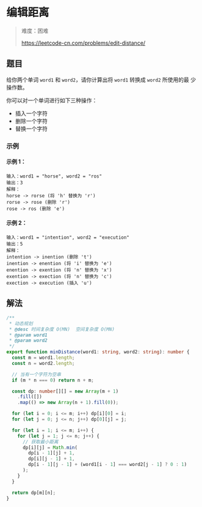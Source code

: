 # 编辑距离

> 难度：困难
>
> https://leetcode-cn.com/problems/edit-distance/

## 题目

给你两个单词 `word1` 和 `word2`，请你计算出将 `word1` 转换成 `word2` 所使用的最
少操作数。

你可以对一个单词进行如下三种操作：

- 插入一个字符
- 删除一个字符
- 替换一个字符

### 示例

#### 示例 1：

```
输入：word1 = "horse", word2 = "ros"
输出：3
解释：
horse -> rorse (将 'h' 替换为 'r')
rorse -> rose (删除 'r')
rose -> ros (删除 'e')
```

#### 示例 2：

```
输入：word1 = "intention", word2 = "execution"
输出：5
解释：
intention -> inention (删除 't')
inention -> enention (将 'i' 替换为 'e')
enention -> exention (将 'n' 替换为 'x')
exention -> exection (将 'n' 替换为 'c')
exection -> execution (插入 'u')
```

## 解法

```typescript
/**
 * 动态规划
 * @desc 时间复杂度 O(MN)  空间复杂度 O(MN)
 * @param word1
 * @param word2
 */
export function minDistance(word1: string, word2: string): number {
  const m = word1.length;
  const n = word2.length;

  // 当有一个字符为空串
  if (m * n === 0) return n + m;

  const dp: number[][] = new Array(m + 1)
    .fill([])
    .map(() => new Array(n + 1).fill(0));

  for (let i = 0; i <= m; i++) dp[i][0] = i;
  for (let j = 0; j <= n; j++) dp[0][j] = j;

  for (let i = 1; i <= m; i++) {
    for (let j = 1; j <= n; j++) {
      // 获取最小距离
      dp[i][j] = Math.min(
        dp[i - 1][j] + 1,
        dp[i][j - 1] + 1,
        dp[i - 1][j - 1] + (word1[i - 1] === word2[j - 1] ? 0 : 1)
      );
    }
  }

  return dp[m][n];
}
```
